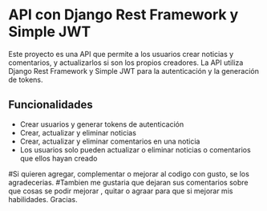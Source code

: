 # API con Django Rest Framework y Simple JWT

Este proyecto es una API que permite a los usuarios crear noticias y comentarios, y actualizarlos si son los propios creadores. La API utiliza Django Rest Framework y Simple JWT para la autenticación y la generación de tokens.

## Funcionalidades 
- Crear usuarios y generar tokens de autenticación
- Crear, actualizar y eliminar noticias
- Crear, actualizar y eliminar comentarios en una noticia
- Los usuarios solo pueden actualizar o eliminar noticias o comentarios que ellos hayan creado

#Si quieren agregar, complementar o mejorar al codigo con gusto, se los agradecerias.
#Tambien me gustaria que dejaran sus comentarios sobre que cosas se podir mejorar , quitar o agraar para que si mejorar mis habilidades. Gracias.
